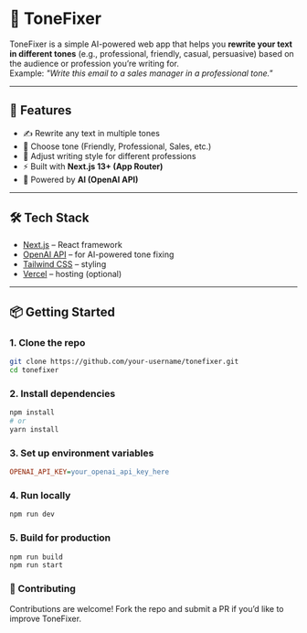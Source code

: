# 🎨 ToneFixer

ToneFixer is a simple AI-powered web app that helps you **rewrite your text in different tones** (e.g., professional, friendly, casual, persuasive) based on the audience or profession you’re writing for.  
Example: *"Write this email to a sales manager in a professional tone."*

---

## 🚀 Features
- ✍️ Rewrite any text in multiple tones
- 🎯 Choose tone (Friendly, Professional, Sales, etc.)
- 👔 Adjust writing style for different professions
- ⚡ Built with **Next.js 13+ (App Router)**
- 🤖 Powered by **AI (OpenAI API)**

---

## 🛠️ Tech Stack
- [Next.js](https://nextjs.org/) – React framework
- [OpenAI API](https://platform.openai.com/) – for AI-powered tone fixing
- [Tailwind CSS](https://tailwindcss.com/) – styling
- [Vercel](https://vercel.com/) – hosting (optional)

---

## 📦 Getting Started

### 1. Clone the repo
```bash
git clone https://github.com/your-username/tonefixer.git
cd tonefixer
```

### 2. Install dependencies
```bash
npm install
# or
yarn install
```

### 3. Set up environment variables
```ini
OPENAI_API_KEY=your_openai_api_key_here
```

### 4. Run locally
```bash
npm run dev
```

### 5. Build for production
```bash
npm run build
npm run start
```

### 🤝 Contributing
Contributions are welcome! Fork the repo and submit a PR if you’d like to improve ToneFixer.